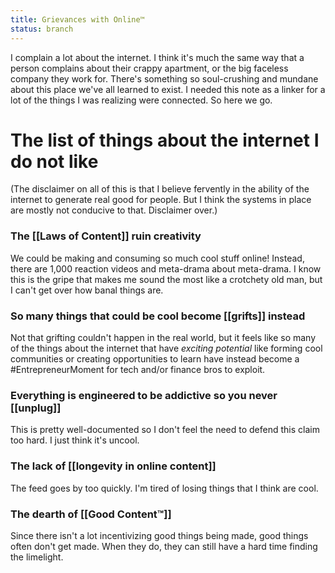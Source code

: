 ```yaml
---
title: Grievances with Online™
status: branch
---
```


I complain a lot about the internet. I think it's much the same way that a person complains about their crappy apartment, or the big faceless company they work for. There's something so soul-crushing and mundane about this place we've all learned to exist. I needed this note as a linker for a lot of the things I was realizing were connected. So here we go.

# The list of things about the internet I do not like

(The disclaimer on all of this is that I believe fervently in the ability of the internet to generate real good for people. But I think the systems in place are mostly not conducive to that. Disclaimer over.)

### The [[Laws of Content]] ruin creativity

We could be making and consuming so much cool stuff online! Instead, there are 1,000 reaction videos and meta-drama about meta-drama. I know this is the gripe that makes me sound the most like a crotchety old man, but I can't get over how banal things are.

### So many things that could be cool become [[grifts]] instead

Not that grifting couldn't happen in the real world, but it feels like so many of the things about the internet that have *exciting potential* like forming cool communities or creating opportunities to learn have instead become a #EntrepreneurMoment for tech and/or finance bros to exploit.

### Everything is engineered to be addictive so you never [[unplug]]

This is pretty well-documented so I don't feel the need to defend this claim too hard. I just think it's uncool.

### The lack of [[longevity in online content]]

The feed goes by too quickly. I'm tired of losing things that I think are cool.

### The dearth of [[Good Content™]]

Since there isn't a lot incentivizing good things being made, good things often don't get made. When they do, they can still have a hard time finding the limelight.
